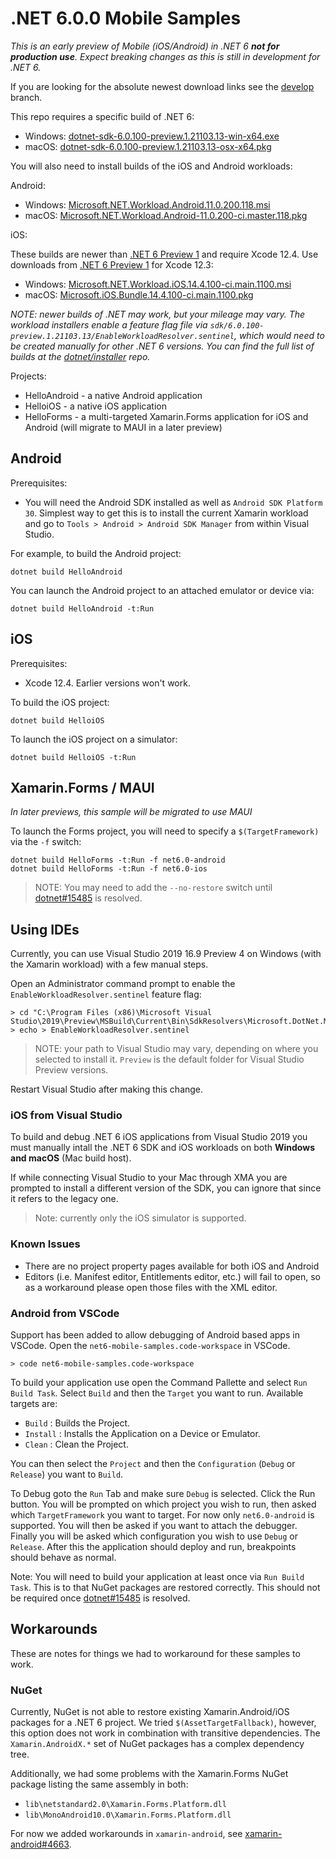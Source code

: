 # .NET 6.0.0 Mobile Samples

_This is an *early* preview of Mobile (iOS/Android) in .NET 6 **not for production use**. Expect breaking changes as this is still in development for .NET 6._

If you are looking for the absolute newest download links see the
[develop](https://github.com/dotnet/net6-mobile-samples/tree/develop)
branch.

This repo requires a specific build of .NET 6:

* Windows: [dotnet-sdk-6.0.100-preview.1.21103.13-win-x64.exe](https://download.visualstudio.microsoft.com/download/pr/68e6514a-ec0f-46ea-a00a-76ec205c42cc/f68e27ee1a41320ad5e331ccd6bcab9f/dotnet-sdk-6.0.100-preview.1.21103.13-win-x64.exe)
* macOS: [dotnet-sdk-6.0.100-preview.1.21103.13-osx-x64.pkg](https://download.visualstudio.microsoft.com/download/pr/f7224456-9898-45b6-8acc-b110900653cd/817c4e3b1ee787985fdf85032eb2752d/dotnet-sdk-6.0.100-preview.1.21103.13-osx-x64.pkg)

You will also need to install builds of the iOS and Android workloads:

Android:

* Windows: [Microsoft.NET.Workload.Android.11.0.200.118.msi](https://dl.internalx.com/vsts-devdiv/Xamarin.Android/public/net6/4498522/master/2f83bddb99f6a0948631cd0f09bf037ba8a4e359/Microsoft.NET.Workload.Android.11.0.200.118.msi)
* macOS: [Microsoft.NET.Workload.Android-11.0.200-ci.master.118.pkg](https://dl.internalx.com/vsts-devdiv/Xamarin.Android/public/net6/4498522/master/2f83bddb99f6a0948631cd0f09bf037ba8a4e359/Microsoft.NET.Workload.Android-11.0.200-ci.master.118.pkg)

iOS:

These builds are newer than [.NET 6 Preview 1][net6preview1] and
require Xcode 12.4. Use downloads from [.NET 6 Preview
1][net6preview1] for Xcode 12.3:

* Windows: [Microsoft.NET.Workload.iOS.14.4.100-ci.main.1100.msi](https://bosstoragemirror.azureedge.net/wrench/main/37831cd0f5105a5df2591553fa0c85ad8d236bad/4483958/package/Microsoft.NET.Workload.iOS.14.4.100-ci.main.1100.msi)
* macOS: [Microsoft.iOS.Bundle.14.4.100-ci.main.1100.pkg](https://bosstoragemirror.azureedge.net/wrench/main/37831cd0f5105a5df2591553fa0c85ad8d236bad/4483958/package/notarized/Microsoft.iOS.Bundle.14.4.100-ci.main.1100.pkg)

_NOTE: newer builds of .NET *may* work, but your mileage may vary.
The workload installers enable a feature flag file via
`sdk/6.0.100-preview.1.21103.13/EnableWorkloadResolver.sentinel`, which would
need to be created manually for other .NET 6 versions. You can find
the full list of builds at the [dotnet/installer][dotnet/installer]
repo._

Projects:

* HelloAndroid - a native Android application
* HelloiOS - a native iOS application
* HelloForms - a multi-targeted Xamarin.Forms application for iOS and Android (will migrate to MAUI in a later preview)

[dotnet/installer]: https://github.com/dotnet/installer#installers-and-binaries
[net6preview1]: https://github.com/dotnet/net6-mobile-samples/releases/tag/6.0.1xx-preview1

## Android

Prerequisites:

* You will need the Android SDK installed as well as `Android SDK Platform 30`. Simplest way to get this is to install the current Xamarin workload and go to `Tools > Android > Android SDK Manager` from within Visual Studio.

For example, to build the Android project:

    dotnet build HelloAndroid

You can launch the Android project to an attached emulator or device via:

    dotnet build HelloAndroid -t:Run

## iOS

Prerequisites:

* Xcode 12.4. Earlier versions won't work.

To build the iOS project:

    dotnet build HelloiOS

To launch the iOS project on a simulator:

    dotnet build HelloiOS -t:Run

## Xamarin.Forms / MAUI

*In later previews, this sample will be migrated to use MAUI*

To launch the Forms project, you will need to specify a `$(TargetFramework)` via the `-f` switch:

    dotnet build HelloForms -t:Run -f net6.0-android
    dotnet build HelloForms -t:Run -f net6.0-ios

> NOTE: You may need to add the `--no-restore` switch until
> [dotnet#15485](https://github.com/dotnet/sdk/issues/15485) is
> resolved.

## Using IDEs

Currently, you can use Visual Studio 2019 16.9 Preview 4 on Windows
(with the Xamarin workload) with a few manual steps.

Open an Administrator command prompt to enable the
`EnableWorkloadResolver.sentinel` feature flag:

    > cd "C:\Program Files (x86)\Microsoft Visual Studio\2019\Preview\MSBuild\Current\Bin\SdkResolvers\Microsoft.DotNet.MSBuildSdkResolver"
    > echo > EnableWorkloadResolver.sentinel

> NOTE: your path to Visual Studio may vary, depending on where you
> selected to install it. `Preview` is the default folder for Visual
> Studio Preview versions.

Restart Visual Studio after making this change.

### iOS from Visual Studio

To build and debug .NET 6 iOS applications from Visual Studio 2019 you
must manually intall the .NET 6 SDK and iOS workloads on both
**Windows and macOS** (Mac build host).

If while connecting Visual Studio to your Mac through XMA you are
prompted to install a different version of the SDK, you can ignore
that since it refers to the legacy one.

> Note: currently only the iOS simulator is supported.

### Known Issues

* There are no project property pages available for both iOS and
  Android
* Editors (i.e. Manifest editor, Entitlements editor, etc.) will fail
  to open, so as a workaround please open those files with the XML
  editor.

### Android from VSCode

Support has been added to allow debugging of Android based apps in
VSCode. Open the `net6-mobile-samples.code-workspace` in VSCode.

    > code net6-mobile-samples.code-workspace

To build your application use open the Command Pallette and select
`Run Build Task`. Select `Build` and then the `Target` you want to
run. Available targets are:

* `Build` : Builds the Project.
* `Install` : Installs the Application on a Device or Emulator.
* `Clean` : Clean the Project.

You can then select the `Project` and then the `Configuration`
(`Debug` or `Release`) you want to `Build`.

To Debug goto the `Run` Tab and make sure `Debug` is selected. Click
the Run button. You will be prompted on which project you wish to run,
then asked which `TargetFramework` you want to target. For now only
`net6.0-android` is supported. You will then be asked if you want to
attach the debugger. Finally you will be asked which configuration you
wish to use `Debug` or `Release`. After this the application should
deploy and run, breakpoints should behave as normal.

Note: You will need to build your application at least once via
`Run Build Task`. This is to that NuGet packages are restored correctly.
This should not be required once [dotnet#15485](https://github.com/dotnet/sdk/issues/15485) is resolved.

## Workarounds

These are notes for things we had to workaround for these samples to work.

### NuGet

Currently, NuGet is not able to restore existing Xamarin.Android/iOS
packages for a .NET 6 project. We tried `$(AssetTargetFallback)`,
however, this option does not work in combination with transitive
dependencies. The `Xamarin.AndroidX.*` set of NuGet packages has a
complex dependency tree.

Additionally, we had some problems with the Xamarin.Forms NuGet
package listing the same assembly in both:

* `lib\netstandard2.0\Xamarin.Forms.Platform.dll`
* `lib\MonoAndroid10.0\Xamarin.Forms.Platform.dll`

For now we added workarounds in `xamarin-android`, see
[xamarin-android#4663](https://github.com/xamarin/xamarin-android/pull/4663).

